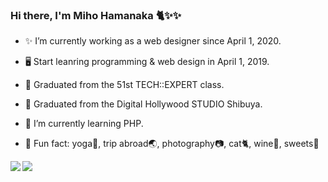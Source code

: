 ### Hi there, I'm Miho Hamanaka 🐈✨✨

- ✨ I’m currently working as a web designer since April 1, 2020.

- 🖥 Start leanring programming & web design in April 1, 2019. 
- 🐾 Graduated from the 51st TECH::EXPERT class.
- 🐾 Graduated from the Digital Hollywood STUDIO Shibuya.

- 🌱 I’m currently learning PHP.
- 🌻 Fun fact: yoga🧘, trip abroad🌏, photography📷, cat🐈, wine🍷, sweets🍰

<a href="https://github.com/nono1113">
  <img align="left" src="https://github-readme-stats.vercel.app/api?username=nono1113&count_private=true&show_icons=true" />
</a>
<a href="https://github.com/nono1113">
  <img align="left" src="https://github-readme-stats.vercel.app/api/top-langs/?username=nono1113" />
</a>
